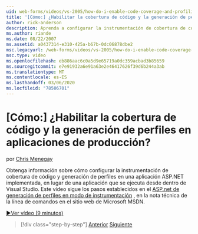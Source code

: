 ```yaml
---
uid: web-forms/videos/vs-2005/how-do-i-enable-code-coverage-and-profiling-in-production-applications
title: '[Cómo:] ¿Habilitar la cobertura de código y la generación de perfiles en aplicaciones de producción? | Microsoft Docs'
author: rick-anderson
description: Aprenda a configurar la instrumentación de cobertura de código y generación de perfiles en una aplicación ASP.NET implementada, en lugar de una aplicación que se ejecuta desde VI...
ms.author: riande
ms.date: 08/22/2007
ms.assetid: a0437314-e310-425a-b67b-0dc06878dbe2
msc.legacyurl: /web-forms/videos/vs-2005/how-do-i-enable-code-coverage-and-profiling-in-production-applications
msc.type: video
ms.openlocfilehash: eb886aac6c0a5d9e65719a0dc359acbad3b85659
ms.sourcegitcommit: e7e91932a6e91a63e2e46417626f39d6b244a3ab
ms.translationtype: MT
ms.contentlocale: es-ES
ms.lasthandoff: 03/06/2020
ms.locfileid: "78506701"
---
```

# <a name="how-do-i-enable-code-coverage-and-profiling-in-production-applications"></a>[Cómo:] ¿Habilitar la cobertura de código y la generación de perfiles en aplicaciones de producción?

por [Chris Menegay](https://twitter.com/CMenegay)

Obtenga información sobre cómo configurar la instrumentación de cobertura de código y generación de perfiles en una aplicación ASP.NET implementada, en lugar de una aplicación que se ejecuta desde dentro de Visual Studio. Este vídeo sigue los pasos establecidos en el [ASP.net de generación de perfiles en modo de instrumentación](https://msdn.microsoft.com/teamsystem/aa718860.aspx) , en la nota técnica de la línea de comandos en el sitio web de Microsoft MSDN.

[&#9654;Ver vídeo (9 minutos)](https://channel9.msdn.com/Blogs/ASP-NET-Site-Videos/how-do-i-enable-code-coverage-and-profiling-in-production-applications)

> [!div class="step-by-step"]
> [Anterior](how-do-i-run-unit-tests-against-a-deployed-database.md)
> [Siguiente](web-deployment-projects.md)
